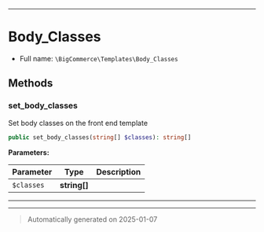 ***

# Body_Classes





* Full name: `\BigCommerce\Templates\Body_Classes`




## Methods


### set_body_classes

Set body classes on the front end template

```php
public set_body_classes(string[] $classes): string[]
```








**Parameters:**

| Parameter | Type | Description |
|-----------|------|-------------|
| `$classes` | **string[]** |  |





***


***
> Automatically generated on 2025-01-07
